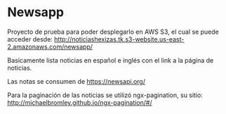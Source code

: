 # Newsapp

Proyecto de prueba para poder desplegarlo en AWS S3, el cual se puede acceder desde: http://noticiashexizas.tk.s3-website.us-east-2.amazonaws.com/newsapp/

Basicamente lista noticias en español e inglés con el link a la página de noticias.

Las notas se consumen de https://newsapi.org/
 
Para la paginación de las noticias se utilizó ngx-pagination, su sitio: http://michaelbromley.github.io/ngx-pagination/#/

